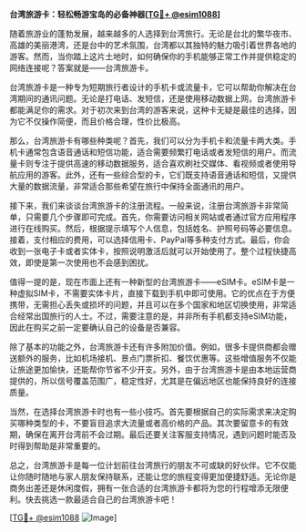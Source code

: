 **台湾旅游卡：轻松畅游宝岛的必备神器[[TG💪+ @esim1088](https://t.me/s/esim1088)]**

随着旅游业的蓬勃发展，越来越多的人选择到台湾旅行。无论是台北的繁华夜市、高雄的美丽港湾，还是台中的艺术氛围，台湾都以其独特的魅力吸引着世界各地的游客。然而，当你踏上这片土地时，如何确保你的手机能够正常工作并提供稳定的网络连接呢？答案就是——台湾旅游卡。

台湾旅游卡是一种专为短期旅行者设计的手机卡或流量卡，它可以帮助你解决在台湾期间的通讯问题。无论是打电话、发短信，还是使用移动数据上网，台湾旅游卡都能满足你的需求。对于初次来到台湾的游客来说，这种卡无疑是最佳的选择，因为它不仅操作简便，而且价格合理，性价比极高。

那么，台湾旅游卡有哪些种类呢？首先，我们可以分为手机卡和流量卡两大类。手机卡通常包含语音通话和短信功能，适合需要频繁打电话或者发短信的用户。而流量卡则专注于提供高速的移动数据服务，适合喜欢刷社交媒体、看视频或者使用导航应用的游客。此外，还有一些综合型的卡，它们既支持语音通话和短信，又提供大量的数据流量，非常适合那些希望在旅行中保持全面通讯的用户。

接下来，我们来谈谈台湾旅游卡的注册流程。一般来说，注册台湾旅游卡非常简单，只需要几个步骤即可完成。首先，你需要访问相关网站或者通过官方应用程序进行在线购买。然后，根据提示填写个人信息，包括姓名、护照号码等必要信息。接着，支付相应的费用，可以选择信用卡、PayPal等多种支付方式。最后，你会收到一张电子卡或者实体卡，按照说明激活后就可以开始使用了。整个过程快捷高效，即使是第一次使用也不会感到困扰。

值得一提的是，现在市面上还有一种新型的台湾旅游卡——eSIM卡。eSIM卡是一种虚拟SIM卡，不需要实体卡片，直接下载到手机中即可使用。它的优点在于方便携带，无需担心丢失或损坏的问题，并且可以在多个国家和地区切换使用，非常适合经常出国旅行的人士。不过，需要注意的是，并非所有手机都支持eSIM功能，因此在购买之前一定要确认自己的设备是否兼容。

除了基本的功能之外，台湾旅游卡还有许多附加价值。例如，很多卡提供商都会赠送额外的服务，比如机场接机、景点门票折扣、餐饮优惠等。这些增值服务不仅能让旅途更加愉快，还能帮你节省不少开支。另外，由于台湾旅游卡是由本地运营商提供的，所以信号覆盖范围广，稳定性好，尤其是在偏远地区也能保持良好的连接质量。

当然，在选择台湾旅游卡时也有一些小技巧。首先要根据自己的实际需求来决定购买哪种类型的卡，不要盲目追求大流量或者高价格的产品。其次要留意卡的有效期，确保在离开台湾前不会过期。最后还要关注客服支持情况，遇到问题时能否及时得到帮助是非常重要的。

总之，台湾旅游卡是每一位计划前往台湾旅行的朋友不可或缺的好伙伴。它不仅能让你随时随地与家人朋友保持联系，还能让您的旅程变得更加便捷舒适。无论你是商务出差还是休闲度假，拥有一张合适的台湾旅游卡都将为您的行程增添无限便利。快去挑选一款最适合自己的台湾旅游卡吧！

[[TG💪+ @esim1088](https://t.me/s/esim1088) ![Image](https://i.postimg.cc/4NQfJmqS/Snipaste-2025-05-13-00-14-12.png)]